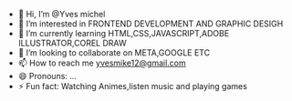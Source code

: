 - 👋 Hi, I’m @Yves michel
- 👀 I’m interested in FRONTEND DEVELOPMENT AND GRAPHIC DESIGH
- 🌱 I’m currently learning HTML,CSS,JAVASCRIPT,ADOBE ILLUSTRATOR,COREL DRAW
- 💞️ I’m looking to collaborate on META,GOOGLE ETC
- 📫 How to reach me yvesmike12@gmail.com
- 😄 Pronouns: ...
- ⚡ Fun fact: Watching Animes,listen music and playing games

<!---
Decod-c/Decod-c is a ✨ special ✨ repository because its `README.md` (this file) appears on your GitHub profile.
You can click the Preview link to take a look at your changes.
--->
